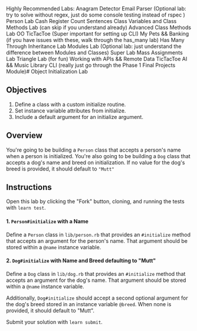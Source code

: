 Highly Recommended Labs:
Anagram Detector
Email Parser (Optional lab: try to solve without regex, just do some console testing instead of rspec )
Person Lab
Cash Register
Count Sentences
Class Variables and Class Methods Lab (can skip if you understand already)
Advanced Class Methods Lab
OO TicTacToe (Super important for setting up CLI)
My Pets && Banking (if you have issues with these, walk through the has_many lab)
Has Many Through
Inheritance Lab
Modules Lab (Optional lab: just understand the difference between Modules and Classes)
Super Lab
Mass Assignments Lab
Triangle Lab (for fun)
Working with APIs && Remote Data
TicTacToe AI && Music Library CLI (really just go through the Phase 1 Final Projects Module)# Object Initialization Lab

## Objectives

1. Define a class with a custom initialize routine.
2. Set instance variable attributes from initialize.
3. Include a default argument for an initialize argument.

## Overview

You're going to be building a `Person` class that accepts a person's name when a
person is initialized. You're also going to be building a `Dog` class that
accepts a dog's name and breed on initialization. If no value for the dog's
breed is provided, it should default to `"Mutt"`

## Instructions

Open this lab by clicking the "Fork" button, cloning, and running the tests with `learn test`.

#### 1. `Person#initialize` with a Name

Define a `Person` class in `lib/person.rb` that provides an `#initialize` method
that accepts an argument for the person's name. That argument should be stored
within a `@name` instance variable.

#### 2. `Dog#initialize` with Name and Breed defaulting to "Mutt"

Define a `Dog` class in `lib/dog.rb` that provides an `#initialize` method that
accepts an argument for the dog's name. That argument should be stored within a
`@name` instance variable.

Additionally, `Dog#initialize` should accept a second optional argument for the
dog's breed stored in an instance variable `@breed`. When none is provided, it
should default to "Mutt".

Submit your solution with `learn submit`.
